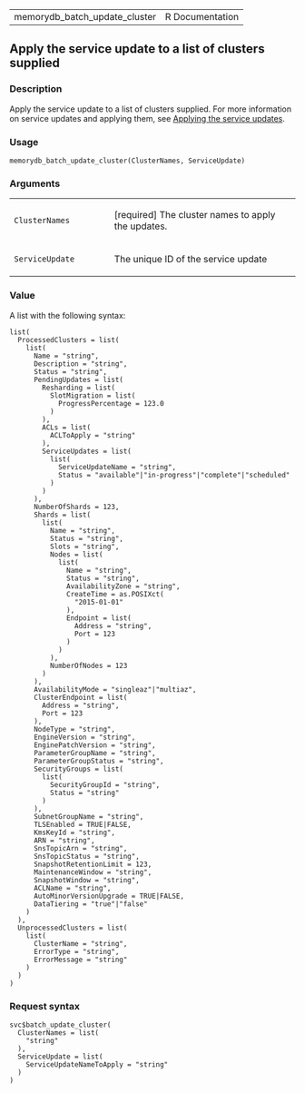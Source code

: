 <table style="width: 100%;">
<tbody>
<tr class="odd">
<td>memorydb_batch_update_cluster</td>
<td style="text-align: right;">R Documentation</td>
</tr>
</tbody>
</table>

## Apply the service update to a list of clusters supplied

### Description

Apply the service update to a list of clusters supplied. For more
information on service updates and applying them, see [Applying the
service
updates](https://docs.aws.amazon.com/memorydb/latest/devguide/managing-updates.html#applying-updates).

### Usage

    memorydb_batch_update_cluster(ClusterNames, ServiceUpdate)

### Arguments

<table>
<colgroup>
<col style="width: 35%" />
<col style="width: 65%" />
</colgroup>
<tbody>
<tr class="odd">
<td><code
id="memorydb_batch_update_cluster_:_ClusterNames">ClusterNames</code></td>
<td><p>[required] The cluster names to apply the updates.</p></td>
</tr>
<tr class="even">
<td><code
id="memorydb_batch_update_cluster_:_ServiceUpdate">ServiceUpdate</code></td>
<td><p>The unique ID of the service update</p></td>
</tr>
</tbody>
</table>

### Value

A list with the following syntax:

    list(
      ProcessedClusters = list(
        list(
          Name = "string",
          Description = "string",
          Status = "string",
          PendingUpdates = list(
            Resharding = list(
              SlotMigration = list(
                ProgressPercentage = 123.0
              )
            ),
            ACLs = list(
              ACLToApply = "string"
            ),
            ServiceUpdates = list(
              list(
                ServiceUpdateName = "string",
                Status = "available"|"in-progress"|"complete"|"scheduled"
              )
            )
          ),
          NumberOfShards = 123,
          Shards = list(
            list(
              Name = "string",
              Status = "string",
              Slots = "string",
              Nodes = list(
                list(
                  Name = "string",
                  Status = "string",
                  AvailabilityZone = "string",
                  CreateTime = as.POSIXct(
                    "2015-01-01"
                  ),
                  Endpoint = list(
                    Address = "string",
                    Port = 123
                  )
                )
              ),
              NumberOfNodes = 123
            )
          ),
          AvailabilityMode = "singleaz"|"multiaz",
          ClusterEndpoint = list(
            Address = "string",
            Port = 123
          ),
          NodeType = "string",
          EngineVersion = "string",
          EnginePatchVersion = "string",
          ParameterGroupName = "string",
          ParameterGroupStatus = "string",
          SecurityGroups = list(
            list(
              SecurityGroupId = "string",
              Status = "string"
            )
          ),
          SubnetGroupName = "string",
          TLSEnabled = TRUE|FALSE,
          KmsKeyId = "string",
          ARN = "string",
          SnsTopicArn = "string",
          SnsTopicStatus = "string",
          SnapshotRetentionLimit = 123,
          MaintenanceWindow = "string",
          SnapshotWindow = "string",
          ACLName = "string",
          AutoMinorVersionUpgrade = TRUE|FALSE,
          DataTiering = "true"|"false"
        )
      ),
      UnprocessedClusters = list(
        list(
          ClusterName = "string",
          ErrorType = "string",
          ErrorMessage = "string"
        )
      )
    )

### Request syntax

    svc$batch_update_cluster(
      ClusterNames = list(
        "string"
      ),
      ServiceUpdate = list(
        ServiceUpdateNameToApply = "string"
      )
    )
